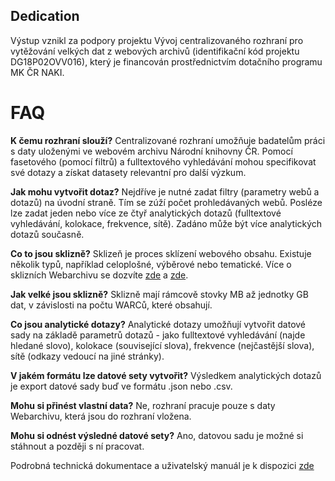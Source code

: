 ## Dedication

Výstup vznikl za podpory projektu Vývoj centralizovaného rozhraní pro vytěžování velkých dat z webových archivů (identifikační kód projektu DG18P02OVV016), který je financován prostřednictvím dotačního programu MK ČR NAKI.

# FAQ

**K čemu rozhraní slouží?** 
Centralizované rozhraní umožňuje badatelům práci s daty uloženými ve webovém archivu Národní knihovny ČR. Pomocí fasetového (pomocí filtrů) a fulltextového vyhledávání mohou specifikovat své dotazy a získat datasety relevantní pro další výzkum.

**Jak mohu vytvořit dotaz?**
Nejdříve je nutné zadat filtry (parametry webů a dotazů) na úvodní straně. Tím se zúží počet prohledávaných webů. Posléze lze zadat jeden nebo více ze čtyř analytických dotazů (fulltextové vyhledávání, kolokace, frekvence, sítě). Zadáno může být více analytických dotazů současně.

**Co to jsou sklizně?**
Sklizeň je proces sklízení webového obsahu. Existuje několik typů, například celoplošné, výběrové nebo tematické. Více o sklizních Webarchivu se dozvíte [zde](https://www.webarchiv.cz/cs/o-webarchivu) a [zde](http://invenio.nusl.cz/record/432325).

**Jak velké jsou sklizně?** 
Sklizně mají rámcově stovky MB až jednotky GB dat, v závislosti na počtu WARCů, které obsahují.

**Co jsou analytické dotazy?**
Analytické dotazy umožňují vytvořit datové sady na základě parametrů dotazů - jako  fulltextové vyhledávání (najde hledané slovo), kolokace (související slova), frekvence (nejčastější slova), sítě (odkazy vedoucí na jiné stránky).

**V jakém formátu lze datové sety vytvořit?** 
Výsledkem analytických dotazů je export datové sady buď ve formátu .json nebo .csv. 

**Mohu si přinést vlastní data?**
Ne, rozhraní pracuje pouze s daty Webarchivu, která jsou do rozhraní vložena.

**Mohu si odnést výsledné datové sety?**
Ano, datovou sadu je možné si stáhnout a později s ní pracovat. 

Podrobná technická dokumentace a uživatelský manuál je k dispozici [zde](https://github.com/WebarchivCZ/WACloud_Docs)
